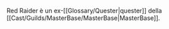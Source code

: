 Red Raider è un ex-[[Glossary/Quester|quester]] della [[Cast/Guilds/MasterBase/MasterBase|MasterBase]].